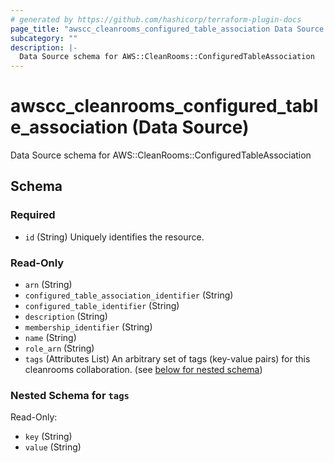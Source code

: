 ```yaml
---
# generated by https://github.com/hashicorp/terraform-plugin-docs
page_title: "awscc_cleanrooms_configured_table_association Data Source - terraform-provider-awscc"
subcategory: ""
description: |-
  Data Source schema for AWS::CleanRooms::ConfiguredTableAssociation
---
```


# awscc_cleanrooms_configured_table_association (Data Source)

Data Source schema for AWS::CleanRooms::ConfiguredTableAssociation



<!-- schema generated by tfplugindocs -->
## Schema

### Required

- `id` (String) Uniquely identifies the resource.

### Read-Only

- `arn` (String)
- `configured_table_association_identifier` (String)
- `configured_table_identifier` (String)
- `description` (String)
- `membership_identifier` (String)
- `name` (String)
- `role_arn` (String)
- `tags` (Attributes List) An arbitrary set of tags (key-value pairs) for this cleanrooms collaboration. (see [below for nested schema](#nestedatt--tags))

<a id="nestedatt--tags"></a>
### Nested Schema for `tags`

Read-Only:

- `key` (String)
- `value` (String)



